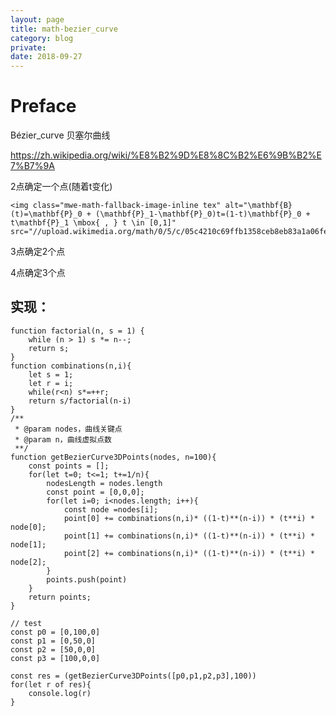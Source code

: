 ```yaml
---
layout: page
title: math-bezier_curve
category: blog
private:
date: 2018-09-27
---
```

# Preface

Bézier_curve 贝塞尔曲线

https://zh.wikipedia.org/wiki/%E8%B2%9D%E8%8C%B2%E6%9B%B2%E7%B7%9A

2点确定一个点(随着t变化)

	<img class="mwe-math-fallback-image-inline tex" alt="\mathbf{B}(t)=\mathbf{P}_0 + (\mathbf{P}_1-\mathbf{P}_0)t=(1-t)\mathbf{P}_0 + t\mathbf{P}_1 \mbox{ , } t \in [0,1]" src="//upload.wikimedia.org/math/0/5/c/05c4210c69ffb1358ceb8eb83a1a06fe.png">

3点确定2个点

4点确定3个点


## 实现：

    function factorial(n, s = 1) {
        while (n > 1) s *= n--;
        return s;
    }
    function combinations(n,i){
        let s = 1;
        let r = i;
        while(r<n) s*=++r;
        return s/factorial(n-i)
    }
    /**
     * @param nodes，曲线关键点
     * @param n，曲线虚拟点数
     **/
    function getBezierCurve3DPoints(nodes, n=100){
        const points = [];
        for(let t=0; t<=1; t+=1/n){
            nodesLength = nodes.length
            const point = [0,0,0];
            for(let i=0; i<nodes.length; i++){
                const node =nodes[i];
                point[0] += combinations(n,i)* ((1-t)**(n-i)) * (t**i) * node[0];
                point[1] += combinations(n,i)* ((1-t)**(n-i)) * (t**i) * node[1];
                point[2] += combinations(n,i)* ((1-t)**(n-i)) * (t**i) * node[2];
            }
            points.push(point)
        }
        return points;
    }

    // test
    const p0 = [0,100,0]
    const p1 = [0,50,0]
    const p2 = [50,0,0]
    const p3 = [100,0,0]

    const res = (getBezierCurve3DPoints([p0,p1,p2,p3],100))
    for(let r of res){
        console.log(r)
    }
